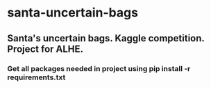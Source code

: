 # santa-uncertain-bags
## Santa's uncertain bags. Kaggle competition. Project for ALHE.

### Get all packages needed in project using pip install -r requirements.txt